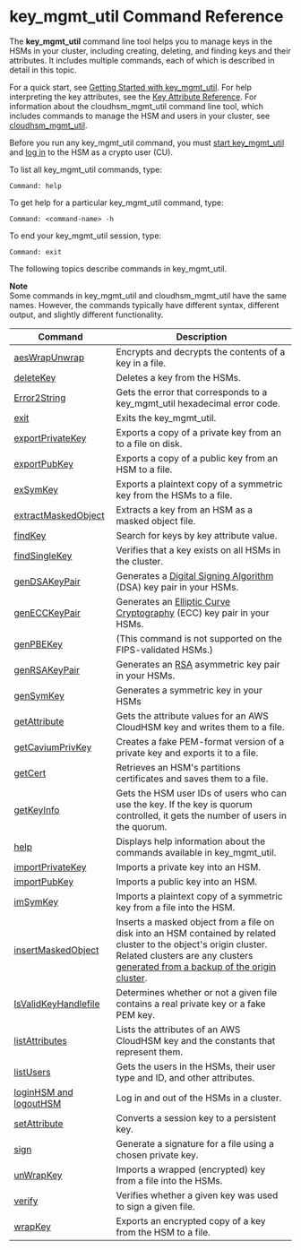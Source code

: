 # key\_mgmt\_util Command Reference<a name="key_mgmt_util-reference"></a>

The **key\_mgmt\_util** command line tool helps you to manage keys in the HSMs in your cluster, including creating, deleting, and finding keys and their attributes\. It includes multiple commands, each of which is described in detail in this topic\.

For a quick start, see [Getting Started with key\_mgmt\_util](key_mgmt_util-getting-started.md)\. For help interpreting the key attributes, see the [Key Attribute Reference](key-attribute-table.md)\. For information about the cloudhsm\_mgmt\_util command line tool, which includes commands to manage the HSM and users in your cluster, see [cloudhsm\_mgmt\_util](cloudhsm_mgmt_util.md)\. 

Before you run any key\_mgmt\_util command, you must [start key\_mgmt\_util](key_mgmt_util-getting-started.md#key_mgmt_util-start) and [log in](key_mgmt_util-getting-started.md#key_mgmt_util-log-in) to the HSM as a crypto user \(CU\)\. 

To list all key\_mgmt\_util commands, type:

```
Command: help
```

To get help for a particular key\_mgmt\_util command, type:

```
Command: <command-name> -h
```

To end your key\_mgmt\_util session, type:

```
Command: exit
```

The following topics describe commands in key\_mgmt\_util\.

**Note**  
Some commands in key\_mgmt\_util and cloudhsm\_mgmt\_util have the same names\. However, the commands typically have different syntax, different output, and slightly different functionality\.


| Command | Description | 
| --- | --- | 
|  [aesWrapUnwrap](key_mgmt_util-aesWrapUnwrap.md) | Encrypts and decrypts the contents of a key in a file\. | 
| [deleteKey](key_mgmt_util-deleteKey.md) | Deletes a key from the HSMs\. | 
| [Error2String](key_mgmt_util-Error2String.md) | Gets the error that corresponds to a key\_mgmt\_util hexadecimal error code\. | 
| [exit](key_mgmt_util-exit.md) | Exits the key\_mgmt\_util\. | 
| [exportPrivateKey](key_mgmt_util-exportPrivateKey.md) | Exports a copy of a private key from an to a file on disk\. | 
| [exportPubKey](key_mgmt_util-exportPubKey.md) | Exports a copy of a public key from an HSM to a file\. | 
| [exSymKey](key_mgmt_util-exSymKey.md) | Exports a plaintext copy of a symmetric key from the HSMs to a file\. | 
| [extractMaskedObject](key_mgmt_util-extractMaskedObject.md) | Extracts a key from an HSM as a masked object file\. | 
| [findKey](key_mgmt_util-findKey.md) | Search for keys by key attribute value\. | 
| [findSingleKey](key_mgmt_util-findSingleKey.md) |  Verifies that a key exists on all HSMs in the cluster\. | 
| [genDSAKeyPair](key_mgmt_util-genDSAKeyPair.md) |  Generates a [Digital Signing Algorithm](https://en.wikipedia.org/wiki/Digital_Signature_Algorithm) \(DSA\) key pair in your HSMs\. | 
| [genECCKeyPair](key_mgmt_util-genECCKeyPair.md) |  Generates an [Elliptic Curve Cryptography](https://en.wikipedia.org/wiki/Elliptic-curve_cryptography) \(ECC\) key pair in your HSMs\. | 
| [genPBEKey](key_mgmt_util-genPBEKey.md) | \(This command is not supported on the FIPS\-validated HSMs\.\) | 
| [genRSAKeyPair](key_mgmt_util-genRSAKeyPair.md) |  Generates an [RSA](https://en.wikipedia.org/wiki/RSA_%28cryptosystem%29) asymmetric key pair in your HSMs\. | 
| [genSymKey](key_mgmt_util-genSymKey.md) |  Generates a symmetric key in your HSMs | 
| [getAttribute](key_mgmt_util-getAttribute.md) |  Gets the attribute values for an AWS CloudHSM key and writes them to a file\. | 
| [getCaviumPrivKey](key_mgmt_util-getCaviumPrivKey.md) |  Creates a fake PEM\-format version of a private key and exports it to a file\.  | 
| [getCert](key_mgmt_util-getCert.md) |  Retrieves an HSM's partitions certificates and saves them to a file\.  | 
| [getKeyInfo](key_mgmt_util-getKeyInfo.md) |  Gets the HSM user IDs of users who can use the key\.  If the key is quorum controlled, it gets the number of users in the quorum\. | 
| [help](key_mgmt_util-help.md) |  Displays help information about the commands available in key\_mgmt\_util\.  | 
| [importPrivateKey](key_mgmt_util-importPrivateKey.md) | Imports a private key into an HSM\. | 
| [importPubKey](key_mgmt_util-importPubKey.md) | Imports a public key into an HSM\. | 
| [imSymKey](key_mgmt_util-imSymKey.md) |  Imports a plaintext copy of a symmetric key from a file into the HSM\.  | 
| [insertMaskedObject](key_mgmt_util-insertMaskedObject.md) | Inserts a masked object from a file on disk into an HSM contained by related cluster to the object's origin cluster\. Related clusters are any clusters [generated from a backup of the origin cluster](create-cluster-from-backup.md)\. | 
| [IsValidKeyHandlefile](key_mgmt_util-IsValidKeyHandlefile.md) | Determines whether or not a given file contains a real private key or a fake PEM key\. | 
| [listAttributes](key_mgmt_util-listAttributes.md) |  Lists the attributes of an AWS CloudHSM key and the constants that represent them\. | 
| [listUsers](key_mgmt_util-listUsers.md) |  Gets the users in the HSMs, their user type and ID, and other attributes\.  | 
| [loginHSM and logoutHSM](key_mgmt_util-loginHSM.md) |  Log in and out of the HSMs in a cluster\.  | 
| [setAttribute](key_mgmt_util-setAttribute.md) | Converts a session key to a persistent key\. | 
| [sign](key_mgmt_util-sign.md) | Generate a signature for a file using a chosen private key\. | 
| [unWrapKey](key_mgmt_util-unwrapKey.md) |  Imports a wrapped \(encrypted\) key from a file into the HSMs\. | 
| [verify](key_mgmt_util-verify.md) | Verifies whether a given key was used to sign a given file\. | 
| [wrapKey](key_mgmt_util-wrapKey.md) |  Exports an encrypted copy of a key from the HSM to a file\.  | 
